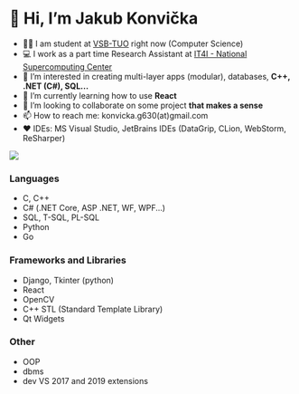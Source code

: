 # 👋 Hi, I’m Jakub Konvička
- 👨‍🎓 I am student at [VSB-TUO](https://www.vsb.cz/en) right now (Computer Science)
- 💻  I work as a part time Research Assistant at [IT4I - National Supercomputing Center](https://www.it4i.cz/en)
- 👀 I’m interested in creating multi-layer apps (modular), databases, **C++, .NET (C#), SQL...**
- 🌱 I’m currently learning how to use **React**
- 💞️ I’m looking to collaborate on some project **that makes a sense**
- 📫 How to reach me: konvicka.g630(at)gmail.com
- ❤ IDEs: MS Visual Studio, JetBrains IDEs (DataGrip, CLion, WebStorm, ReSharper)

[<img src='https://img.shields.io/badge/LinkedIn-0077B5?style=for-the-badge&logo=linkedin&logoColor=white'></img>](https://www.linkedin.com/in/jakub-konvi%C4%8Dka-46590a18a)

### Languages
- C, C++ 
- C# (.NET Core, ASP .NET, WF, WPF...)
- SQL, T-SQL, PL-SQL
- Python
- Go 

### Frameworks and Libraries
- Django, Tkinter (python)
- React
- OpenCV
- C++ STL (Standard Template Library)
- Qt Widgets

### Other
- OOP
- dbms
- dev VS 2017 and 2019 extensions
